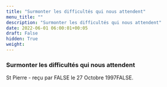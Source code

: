 ```yaml
---
title: "Surmonter les difficultés qui nous attendent"
menu_title: ""
description: "Surmonter les difficultés qui nous attendent"
date: 2022-06-01 06:00:01+00:05
draft: False
hidden: True
weight:
---
```

### Surmonter les difficultés qui nous attendent

St Pierre - reçu par FALSE le 27 Octobre 1997FALSE.



